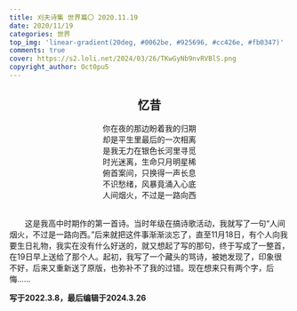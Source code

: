 ```yaml
---
title: 刈夫诗集 世界篇〇 2020.11.19
date: 2020/11/19
categories: 世界
top_img: 'linear-gradient(20deg, #0062be, #925696, #cc426e, #fb0347)'
comments: true
cover: https://s2.loli.net/2024/03/26/TKwGyNb9nvRVBlS.png
copyright_author: Oct0pu5
---
```


<center>
<h2>忆昔</h2>
你在夜的那边盼着我的归期<br>
却是平生里最后的一次相离<br>
是我无力在银色长河里寻觅<br>
时光迷离，生命只月明星稀<br>
俯首案间，只换得一声长息<br>
不识愁绪，风暴竟涌入心底<br>
人间烟火，不过是一路向西<br>
</center><br>

&ensp;&ensp;&ensp;&ensp;这是我高中时期作的第一首诗。当时年级在搞诗歌活动，我就写了一句“人间烟火，不过是一路向西。”后来就把这件事渐渐淡忘了，直至11月18日，有个人向我要生日礼物，我实在没有什么好送的，就又想起了写的那句，终于写成了一整首，在19日早上送给了那个人。起初，我写了一个藏头的骂诗，被她发现了，印象很不好，后来又重新送了原版，也弥补不了我的过错。现在想来只有两个字，后悔……

**写于2022.3.8，最后编辑于2024.3.26**